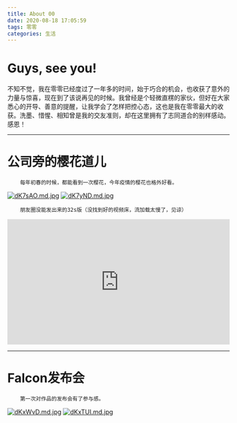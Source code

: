```yaml
---
title: About 00
date: 2020-08-18 17:05:59
tags: 零零
categories: 生活
---
```


# Guys, see you!
不知不觉，我在零零已经度过了一年多的时间，始于巧合的机会，也收获了意外的力量与惊喜，现在到了该说再见的时候。我曾经是个轻微直楞的家伙，但好在大家悉心的开导、善意的提醒，让我学会了怎样把控心态，这也是我在零零最大的收获。洗墨、惜惺、相知曾是我的交友准则，却在这里拥有了志同道合的别样感动。感恩！
<!--more-->
---
# 公司旁的樱花道儿
        每年初春的时候，都能看到一次樱花，今年疫情的樱花也格外好看。
[![dK7sAO.md.jpg](https://s1.ax1x.com/2020/08/18/dK7sAO.md.jpg)](https://imgchr.com/i/dK7sAO)
[![dK7yND.md.jpg](https://s1.ax1x.com/2020/08/18/dK7yND.md.jpg)](https://imgchr.com/i/dK7yND)

        朋友圈没能发出来的32s版（没找到好的视频床，流加载太慢了，见谅）
<div style="width:100%;height:0px;position:relative;padding-bottom:56.327%;"><iframe src="https://streamja.com/embed/way5y" frameborder="0" width="100%" height="100%" allowfullscreen style="width:100%;height:100%;position:absolute;"></iframe></div>

---

# Falcon发布会
        第一次对作品的发布会有了参与感。
[![dKxWvD.md.jpg](https://s1.ax1x.com/2020/08/18/dKxWvD.md.jpg)](https://imgchr.com/i/dKxWvD)
[![dKxTUI.md.jpg](https://s1.ax1x.com/2020/08/18/dKxTUI.md.jpg)](https://imgchr.com/i/dKxTUI)

